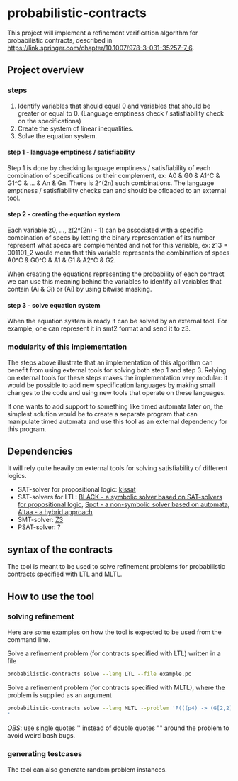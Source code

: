 # probabilistic-contracts
This project will implement a refinement verification algorithm for
probabilistic contracts, described in
https://link.springer.com/chapter/10.1007/978-3-031-35257-7_6.

## Project overview

### steps
1. Identify variables that should equal 0 and variables that should be greater
   or equal to 0. (Language emptiness check / satisfiability check on the
   specifications)
2. Create the system of linear inequalities.
3. Solve the equation system.

#### step 1 - language emptiness / satisfiability
Step 1 is done by checking language emptiness / satisfiability of each 
combination of specifications or their complement, 
ex: A0 & G0 & A1^C & G1^C & ... & An & Gn. There is 2^(2n) such combinations.
The language emptiness / satisfiability checks can and should be ofloaded to an
external tool.

#### step 2 - creating the equation system
Each variable z0,  ..., z(2^(2n) - 1) can be associated with a specific
combination of specs by letting the binary representation of its number
represent what specs are complemented and not for this variable, ex: 
z13 = 001101_2 would mean that this variable represents the combination of specs
A0^C & G0^C & A1 & G1 & A2^C & G2.

When creating the equations representing the probability of each contract we can
use this meaning behind the variables to identify all variables that contain (Ai
& Gi) or (Ai) by using bitwise masking.

#### step 3 - solve equation system
When the equation system is ready it can be solved by an external tool. For
example, one can represent it in smt2 format and send it to z3.

### modularity of this implementation
The steps above illustrate that an implementation of this algorithm can benefit
from using external tools for solving both step 1 and step 3. Relying on
external tools for these steps makes the implementation very modular: it would
be possible to add new specification languages by making small changes to the
code and using new tools that operate on these languages.

If one wants to add support to something like timed automata later on, the
simplest solution would be to create a separate program that can manipulate
timed automata and use this tool as an external dependency for this program.

## Dependencies
It will rely quite heavily on external tools for solving satisfiability of
different logics.

* SAT-solver for propositional logic: [kissat](https://github.com/arminbiere/kissat)
* SAT-solvers for LTL: [BLACK - a symbolic solver based on SAT-solvers for propositional logic](https://www.black-sat.org/en/stable/), [Spot - a non-symbolic solver based on automata](https://spot.lre.epita.fr/), [Altaa - a hybrid approach](https://github.com/lijwen2748/aalta)
* SMT-solver: [Z3](https://github.com/Z3Prover/z3)
* PSAT-solver: ?

## syntax of the contracts

The tool is meant to be used to solve refinement problems for probabilistic
contracts specified with LTL and MLTL.

## How to use the tool
### solving refinement
Here are some examples on how the tool is expected to be used from the command
line.

Solve a refinement problem (for contracts specified with LTL) written in a file
```bash
probabilistic-contracts solve --lang LTL --file example.pc
```

Solve a refinement problem (for contracts specified with MLTL), where the
problem is supplied as an argument 
```bash
probabilistic-contracts solve --lang MLTL --problem 'P(((p4) -> (G[2,2](F[1,6](p3)))) & (G[9,9](p5)), G[9,10](F[9,9]((!((p3) & (p4))) -> (p5)))) > 0.4786220769399635 ]= P(F[4,9](G[8,10]((p5) & (!((p2) -> (p3))))), ((p4) | (F[5,10](p4))) -> ((p1) & (!(p3)))) <= 0.8571528545768496 || P((p3) & (F[10,10](!(!((p5) -> (p1))))), G[6,8](G[1,8](G[1,6]((p5) U[1,2](!(p3)))))) >= 0.2564396157936457 || P(!((G[9,9](p4)) | (!((p2) U[4,6](p4)))), ((p2) -> ((G[5,6](p1)) U[2,5](G[9,9](p4)))) | (p3)) <= 0.14063748298715617
'
```
*OBS*: use single quotes '' instead of double quotes "" around the problem to avoid weird bash bugs.


### generating testcases
The tool can also generate random problem instances.

